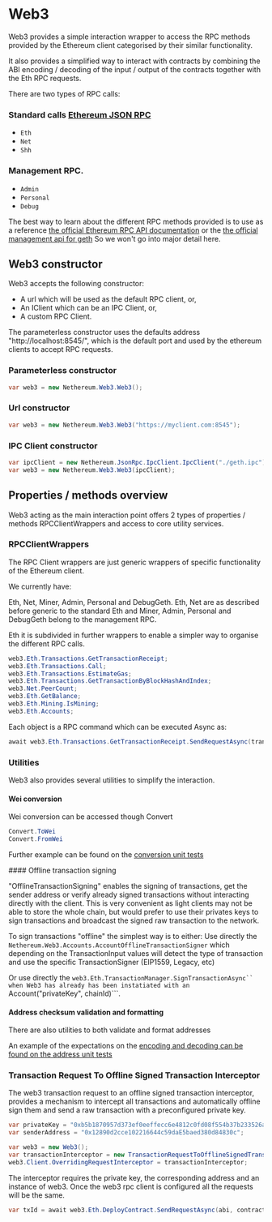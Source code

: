 # Web3

Web3 provides a simple interaction wrapper to access the RPC methods provided by the Ethereum client categorised by their similar functionality.

It also provides a simplified way to interact with contracts by combining the ABI encoding / decoding of the input / output of the contracts together with the Eth RPC requests.

There are two types of RPC calls:

### Standard calls [Ethereum JSON RPC](https://github.com/ethereum/wiki/wiki/JSON-RPC)

* `Eth`
* `Net`
* `Shh`

### Management RPC.

* `Admin`
* `Personal`
* `Debug`

The best way to learn about the different RPC methods provided is to use as a reference [the official Ethereum RPC API documentation](https://github.com/ethereum/wiki/wiki/JSON-RPC) or the [the official management api for geth](https://github.com/ethereum/go-ethereum/wiki/Management-APIs)
So we won't go into major detail here.

## Web3 constructor

Web3 accepts the following constructor: 
- A url which will be used as the default RPC client, or,
- An IClient which can be an IPC Client, or,
- A custom RPC Client.

The parameterless constructor uses the defaults address "http://localhost:8545/", which is the default port and used by the ethereum clients to accept RPC requests.

### Parameterless constructor

```csharp
var web3 = new Nethereum.Web3.Web3();
```

### Url constructor

```csharp
var web3 = new Nethereum.Web3.Web3("https://myclient.com:8545");
```
### IPC Client constructor

```csharp
var ipcClient = new Nethereum.JsonRpc.IpcClient.IpcClient("./geth.ipc");
var web3 = new Nethereum.Web3.Web3(ipcClient);
```
## Properties / methods overview

Web3 acting as the main interaction point offers 2 types of properties / methods RPCClientWrappers and access to core utility services.

### RPCClientWrappers
The RPC Client wrappers are just generic wrappers of specific functionality of the Ethereum client.

We currently have:

Eth, Net, Miner, Admin, Personal and DebugGeth. Eth, Net are as described before generic to the standard Eth and Miner, Admin, Personal and DebugGeth belong to the management RPC.

Eth it is subdivided in further wrappers to enable a simpler way to organise the different RPC calls.

```csharp
web3.Eth.Transactions.GetTransactionReceipt;
web3.Eth.Transactions.Call;
web3.Eth.Transactions.EstimateGas;
web3.Eth.Transactions.GetTransactionByBlockHashAndIndex;
web3.Net.PeerCount;
web3.Eth.GetBalance;
web3.Eth.Mining.IsMining;
web3.Eth.Accounts;
```
Each object is a RPC command which can be executed Async as:

```csharp
await web3.Eth.Transactions.GetTransactionReceipt.SendRequestAsync(transactionHash);
```

### Utilities
Web3 also provides several utilities to simplify the interaction.

#### Wei conversion

Wei conversion can be accessed though Convert

```csharp
Convert.ToWei
Convert.FromWei
```
[//]: # (CJuan> The below URL is broken )
Further example can be found on the [conversion unit tests](https://github.com/Nethereum/Nethereum/blob/master/src/Nethereum.Util.UnitTests/ConversionTests.cs)

#### Offline transaction signing

"OfflineTransactionSigning" enables the signing of transactions, get the sender address or verify already signed transactions without interacting directly with the client.
This is very convenient as light clients may not be able to store the whole chain, but would prefer to use their privates keys to sign transactions and broadcast the signed raw transaction to the network.

To sign transactions "offline" the simplest way is to either:
Use directly the ```Nethereum.Web3.Accounts.AccountOfflineTransactionSigner``` which depending on the TransactionInput values will detect the type of transaction and use the specific TransactionSigner (EIP1559, Legacy, etc)

Or use directly the ```web3.Eth.TransactionManager.SignTransactionAsync`` when Web3 has already has been instatiated with an ```Account("privateKey", chainId)```.


#### Address checksum validation and formatting
There are also utilities to both validate and format addresses

An example of the expectations on the [encoding and decoding can be found on the address unit tests](https://github.com/Nethereum/Nethereum/blob/master/src/Nethereum.ABI.Tests/AddressEncodingTests.cs)


### Transaction Request To Offline Signed Transaction Interceptor

The web3 transaction request to an offline signed transaction interceptor, provides a mechanism to intercept all transactions and automatically offline sign them and send a raw transaction with a preconfigured private key.

```csharp
var privateKey = "0xb5b1870957d373ef0eeffecc6e4812c0fd08f554b37b233526acc331bf1544f7";
var senderAddress = "0x12890d2cce102216644c59daE5baed380d84830c";

var web3 = new Web3();
var transactionInterceptor = new TransactionRequestToOfflineSignedTransactionInterceptor(senderAddress, privateKey, web3);
web3.Client.OverridingRequestInterceptor = transactionInterceptor;
```

The interceptor requires the private key, the corresponding address and an instance of web3. Once the web3 rpc client is configured all the requests will be the same.

```csharp
var txId = await web3.Eth.DeployContract.SendRequestAsync(abi, contractByteCode, senderAddress, new HexBigInteger(900000), 7);
```
